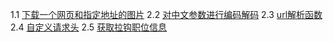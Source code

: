 
1.1 [下载一个网页和指定地址的图片](ex1.py)
2.2 [对中文参数进行编码解码](ex2.py)
2.3 [url解析函数](ex3.py)
2.4 [自定义请求头](ex4.py)
2.5 [获取拉钩职位信息](ex5.py)